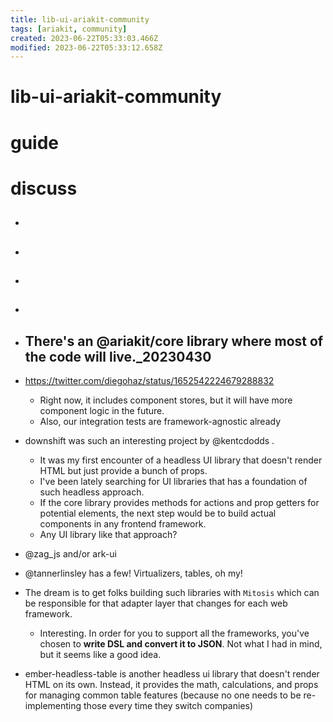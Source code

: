```yaml
---
title: lib-ui-ariakit-community
tags: [ariakit, community]
created: 2023-06-22T05:33:03.466Z
modified: 2023-06-22T05:33:12.658Z
---
```


# lib-ui-ariakit-community

# guide

# discuss
- ## 

- ## 

- ## 

- ## 

- ## There's an @​ariakit/core library where most of the code will live._20230430
- https://twitter.com/diegohaz/status/1652542224679288832
  - Right now, it includes component stores, but it will have more component logic in the future.
  - Also, our integration tests are framework-agnostic already

- downshift was such an interesting project by @kentcdodds . 
  - It was my first encounter of a headless UI library that doesn't render HTML but just provide a bunch of props. 
  - I've been lately searching for UI libraries that has a foundation of such headless approach.
  - If the core library provides methods for actions and prop getters for potential elements, the next step would be to build actual components in any frontend framework.
  - Any UI library like that approach?
- @zag_js and/or ark-ui
- @tannerlinsley has a few! Virtualizers, tables, oh my!

- The dream is to get folks building such libraries with `Mitosis` which can be responsible for that adapter layer that changes for each web framework.
  - Interesting. In order for you to support all the frameworks, you've chosen to **write DSL and convert it to JSON**. Not what I had in mind, but it seems like a good idea.

- ember-headless-table is another headless ui library that doesn't render HTML on its own.
Instead, it provides the math, calculations, and props for managing common table features (because no one needs to be re-implementing those every time they switch companies)

